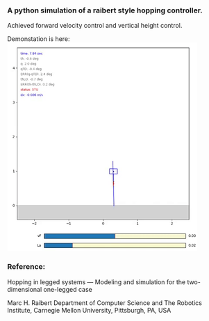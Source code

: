 ### A python simulation of a raibert style hopping controller.

Achieved forward velocity control and vertical height control. 

Demonstation is here:
![](doc/demo.gif)

### Reference:

Hopping in legged systems — Modeling and simulation for the two-dimensional one-legged case

Marc H. Raibert
Department of Computer Science and The Robotics Institute, Carnegie Mellon University, Pittsburgh, PA, USA